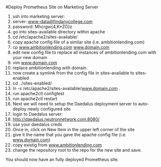 #Deploy Prometheus Site on Marketing Server

1. ssh into marketing server:
  1. server: www-data@findanycollege.com
  2. password: Mhcrgw{4,K*ZO}z
2. go into sites-available directory within apache
  1. cd /etc/apache2/sites-available/
3. copy apache config file of a similar site (i.e. ambitionlending.com)
  1. cp www.ambitionlending.com www.domain.com
4. edit new config file to replace all instances of ambitionlending.com with your new domain
  1. vim www.domain.com
  2. replace ambitionlending with domain
5. now create a symlink from the config file in sites-available to sites-enabled
  1. cd ../sites-enabled/
  2. ln -s /etc/apache2/sites-available/www.domain.com .
6. run apache2ctl configtest
7. run apache2ctl restart
8. Next we will need to setup the Daedalus deployment server to auto-deploy newly configured site
9. login to Daedalus server:
  1. http://daedalus.neutronnetwork.com:8080/
  2. use your daedalus creds
10. Once in, click on New Item in the upper left corner of the site
  1. give it the name that you gave the apache config file (i.e. www.domain.com)
  2. copy existig from www.ambitionlending.com
  3. change the repository root to the repo for the new site and save.

You should now have an fully deployed Prometheus site.